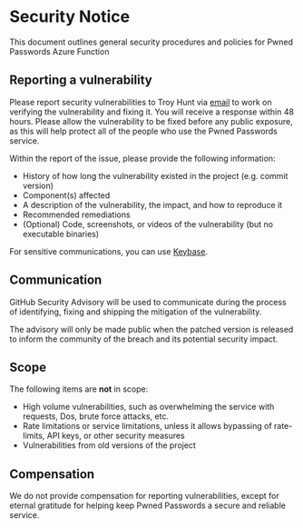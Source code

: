 # Security Notice

This document outlines general security procedures and policies for Pwned Passwords Azure Function

## Reporting a vulnerability 

Please report security vulnerabilities to Troy Hunt via [email](mailto:security@troyhunt.com) to work on verifying the vulnerability and fixing it. You will receive a response within 48 hours. Please allow the vulnerability to be fixed before any public exposure, as this will help protect all of the people who use the Pwned Passwords service. 

Within the report of the issue, please provide the following information:

- History of how long the vulnerability existed in the project (e.g. commit version)
- Component(s) affected
- A description of the vulnerability, the impact, and how to reproduce it
- Recommended remediations
- (Optional) Code, screenshots, or videos of the vulnerability (but no executable binaries)

For sensitive communications, you can use [Keybase](https://keybase.io/troyhunt).

## Communication

GitHub Security Advisory will be used to communicate during the process of identifying, fixing and shipping the mitigation of the vulnerability.

The advisory will only be made public when the patched version is released to inform the community of the breach and its potential security impact.

## Scope

The following items are **not** in scope:
- High volume vulnerabilities, such as overwhelming the service with requests, Dos, brute force attacks, etc.
- Rate limitations or service limitations, unless it allows bypassing of rate-limits, API keys, or other security measures
- Vulnerabilities from old versions of the project

## Compensation

We do not provide compensation for reporting vulnerabilities, except for eternal gratitude for helping keep Pwned Passwords a secure and reliable service.